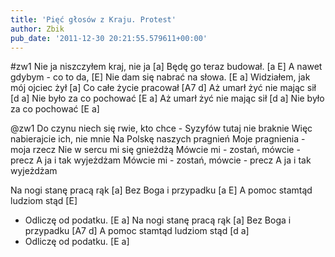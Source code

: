 ```yaml
---
title: 'Pięć głosów z Kraju. Protest'
author: Zbik
pub_date: '2011-12-30 20:21:55.579611+00:00'
---
```


#zw1
Nie ja niszczyłem kraj, nie ja [a]
Będę go teraz budował. [a E]
A nawet gdybym - co to da, [E]
Nie dam się nabrać na słowa. [E a]
Widziałem, jak mój ojciec żył [a]
Co całe życie pracował [A7 d]
Aż umarł żyć nie mając sił [d a]
Nie było za co pochować [E a]
Aż umarł żyć nie mając sił [d a]
Nie było za co pochować [E a]

@zw1
Do czynu niech się rwie, kto chce -
Syzyfów tutaj nie braknie
Więc nabierajcie ich, nie mnie
Na Polskę naszych pragnień
Moje pragnienia - moja rzecz
Nie w sercu mi się gnieżdżą
Mówcie mi - zostań, mówcie - precz
A ja i tak wyjeżdżam
Mówcie mi - zostań, mówcie - precz
A ja i tak wyjeżdżam

Na nogi stanę pracą rąk [a]
Bez Boga i przypadku [a E]
A pomoc stamtąd ludziom stąd [E]
- Odliczę od podatku. [E a]
Na nogi stanę pracą rąk [a]
Bez Boga i przypadku [A7 d]
A pomoc stamtąd ludziom stąd [d a]
- Odliczę od podatku. [E a]
